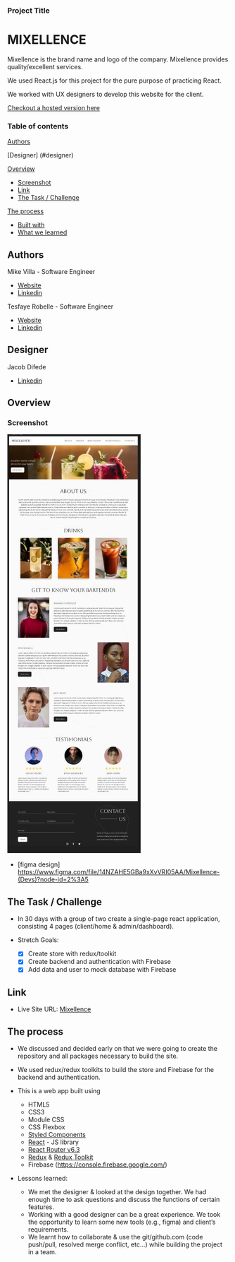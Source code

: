 ### Project Title

# MIXELLENCE

Mixellence is the brand name and logo of the company. Mixellence provides quality/excellent services. <br/>

We used React.js for this project for the pure purpose of practicing React. <br />

We worked with UX designers to develop this website for the client.

[Checkout a hosted version here](https://mixellence-67ae5.web.app/)

### Table of contents

[Authors](#authors)

[Designer] (#designer)

[Overview](#overview)

- [Screenshot](#screenshot)
- [Link](#link)
- [The Task / Challenge](#the-challenge)

[The process](#the-process)

- [Built with](#built-with)
- [What we learned](#what-we-learned)

## Authors

Mike Villa - Software Engineer

- [Website](https://mikegv.github.io/portfolio/)
- [Linkedin](https://www.linkedin.com/in/michael-villa-338a0567/)

Tesfaye Robelle - Software Engineer

- [Website](https://github.com/tdebella)
- [Linkedin](https://www.linkedin.com/in/tesfaye-robelle-4a2b7921a/)

## Designer

Jacob Difede

- [Linkedin](https://https://www.linkedin.com/in/jacob-difede-434955221/)

## Overview

### Screenshot

![screenshot](./figmaDesign/design.JPG)

- [figma design] https://www.figma.com/file/14NZAHE5GBa9xXvVRI05AA/Mixellence-(Devs)?node-id=2%3A5

## The Task / Challenge

- In 30 days with a group of two create a single-page react application, consisting 4 pages (client/home & admin/dashboard).

- Stretch Goals:

  - [x] Create store with redux/toolkit
  - [x] Create backend and authentication with Firebase
  - [x] Add data and user to mock database with Firebase

## Link

- Live Site URL: [Mixellence](https://mixellence-67ae5.web.app/)

## The process

- We discussed and decided early on that we were going to create the repository and all packages necessary to build the site. <br/>

- We used redux/redux toolkits to build the store and Firebase for the backend and authentication.

- This is a web app built using

  - HTML5
  - CSS3
  - Module CSS
  - CSS Flexbox
  - [Styled Components](https://styled-components.com/)
  - [React](https://reactjs.org/) - JS library
  - [React Router v6.3](https://reactrouter.com/)
  - [Redux](https://redux.js.org/) & [Redux Toolkit](https://redux-toolkit.js.org/)
  - Firebase (https://console.firebase.google.com/)

- Lessons learned:
  - We met the designer & looked at the design together. We had enough time to ask questions and discuss the functions of certain features.
  - Working with a good designer can be a great experience. We took the opportunity to learn some new tools (e.g., figma) and client’s requirements.
  - We learnt how to collaborate & use the git/github.com (code push/pull, resolved merge conflict, etc...) while building the project in a team.
